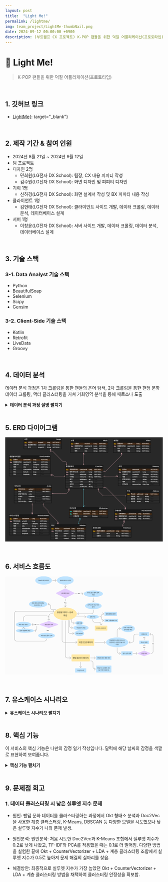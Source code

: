 ```yaml
---
layout: post
title:  "Light Me!"
permalink: /lightme/
img: team_project/LightMe-thumbNail.png
date: 2024-09-12 00:00:00 +0900
description: (부트캠프 CX 프로젝트) K-POP 팬들을 위한 덕질 어플리케이션(프로토타입)
---
```


# :pushpin: Light Me!
> K-POP 팬들을 위한 덕질 어플리케이션(프로토타입)

<br>

## 1. 깃허브 링크
- [LightMe](https://github.com/kimgusxo/CX_TFIsland){: target="_blank"}

<br>

## 2. 제작 기간 & 참여 인원
- 2024년 8월 21일 ~ 2024년 9월 12일
- 팀 프로젝트
- 디자인 2명
  - 민희원(LG전자 DX School): 팀장, CX 내용 피피티 작성
  - 김주원(LG전자 DX School): 화면 디자인 및 피피티 디자인
- 기획 1명
  - 신하경(LG전자 DX School): 화면 설계서 작성 및 BX 피피티 내용 작성
- 클라이언트 1명
  - 김현태(LG전자 DX School): 클라이언트 사이드 개발, 데이터 크롤링, 데이터 분석, 데이터베이스 설계
- 서버 1명
  - 이창윤(LG전자 DX School): 서버 사이드 개발, 데이터 크롤링, 데이터 분석, 데이터베이스 설계

<br>

## 3. 기술 스택
### 3-1. Data Analyst 기술 스택
- Python
- BeautifulSoap
- Selenium
- Scipy
- Gensim

### 3-2. Client-Side 기술 스택
- Kotlin
- Retrofit
- LiveData
- Groovy

<br>

## 4. 데이터 분석
데이터 분석 과정은 1차 크롤링을 통한 팬들의 은어 탐색, 2차 크롤링을 통한 팬덤 문화 데이터 크롤링,
액터 클러스터링을 거쳐 기회영역 분석을 통해 페르소나 도출

<details>
<summary><b>데이터 분석 과정 설명 펼치기</b></summary>
<div markdown="1">

### 4-1. 1차 크롤링
<details>

<summary>
  <b>1차 크롤링 펼치기</b>

</summary>

<div markdown="1">

![FirstCrawling1](../assets/img/team_project/LightMe-Crawling1-1.png)
![FirstCrawling2](../assets/img/team_project/LightMe-Crawling1-2.png)
- 

</div>
</details>

### 4-2. 2차 크롤링
<details>

<summary>
  <b>2차 크롤링 펼치기</b>
</summary>

<div markdown="1">

![SecondCrawling](../assets/img/team_project/LightMe-Crawling2.png)
- 

</div>
</details>

### 4-3. 1차 액션 클러스터링
<details>

<summary>
  <b>1차 액션 클러스터링 펼치기</b>
</summary>

<div markdown="1">

![FirstActionClustering](../assets/img/team_project/LightMe-ActorClustering1.png)
- 
</div>

</details>

### 4-4. 1차 액션 토픽 분석
<details>

<summary>
  <b>1차 액션 토픽 분석 펼치기</b>
</summary>

<div markdown="1">

![FirstActionTopicAnalysis](../assets/img/team_project/LightMe-ActorTopic1.png)
- 

</div>
</details>

### 4-5. 2차 액션 클러스터링
<details>

<summary>
  <b>2차 액션 클러스터링 펼치기</b>
</summary>

<div markdown="1">

![SecondActionClustering](../assets/img/team_project/LightMe-ActorClustering2.png)
- 

</div>
</details>

### 4-6. 2차 액션 토픽 분석
<details>

<summary>
  <b>2차 액션 토픽 분석 펼치기</b>
</summary>

<div markdown="1">

![SecondActionTopicAnalysis](../assets/img/team_project/LightMe-ActorTopic2.png)
- 

</div>
</details>

### 4-7. 페르소나 도출
<details>

<summary>
  <b>페르소나 도출 펼치기</b>
</summary>

<div markdown="1">

![Persona](../assets/img/team_project/LightMe-Persona.png)
- 

</div>
</details>

</div>
</details>

<br>

## 5. ERD 다이어그램
![ERD Diagram](../assets/img/team_project/LightMe-ERDDiagram.png)

<br>

## 6. 서비스 흐름도
![ServiceFlow](../assets/img/team_project/LightMe-ServiceFlow.png)

<br>

## 7. 유스케이스 시나리오
<details>
  <summary><b>유스케이스 시나리오 펼치기</b></summary>
<div markdown="1">

### 7-1. 계정 유스케이스 시나리오
<details>
<summary>
  <b>계정 유스케이스 시나리오 보기</b>
</summary>

<div markdown="1">

![UseCase1](../assets/img/team_project/LightMe-UseCase1.png)

</div>
</details>

### 7-2. 설정 유스케이스 시나리오
<details>

<summary>
  <b>설정 유스케이스 시나리오 보기</b>
</summary>

<div markdown="1">

![UseCase2](../assets/img/team_project/LightMe-UseCase2.png)

</div>
</details>

### 7-3. 덕질 유스케이스 시나리오
<details>

<summary>
  <b>덕질 유스케이스 시나리오 보기</b>
</summary>

<div markdown="1">

![UseCase3](../assets/img/team_project/LightMe-UseCase3.png)

</div>
</details>

### 7-4. 팬덤 유스케이스 시나리오
<details>

<summary>
  <b>팬덤 유스케이스 시나리오 보기</b>
</summary>

<div markdown="1">

![UseCase4](../assets/img/team_project/LightMe-UseCase4.png)

</div>
</details>

</div>
</details>

<br>

## 8. 핵심 기능
이 서비스의 핵심 기능은 나만의 감정 일기 작성입니다.
달력에 해당 날짜의 감정을 색깔로 표현하여 보여줍니다.

<details>
<summary><b>핵심 기능 펼치기</b></summary>
<div markdown="1">

### 8-1. 메인 페이지
<details>

<summary>
  <b>메인 페이지 보기</b>
</summary>

<div markdown="1">

![Page1](../assets/img/team_project/LightMe-Page1.png)
- 

</div>
</details>

### 8-2. 설정 페이지
<details>

<summary>
  <b>설정 페이지 보기</b>
</summary>

<div markdown="1">

![Page2](../assets/img/team_project/LightMe-Page2.png)
- 

</div>
</details>

### 8-3. 덕질 인생 페이지
<details>

<summary>
  <b>덕질 인생 페이지 보기</b>
</summary>

<div markdown="1">

![Page3](../assets/img/team_project/LightMe-Page3.png)
- 

</div>
</details>

### 8-4. 팬덤 놀이터 페이지
<details>

<summary>
  <b>팬덤 놀이터 페이지 보기</b>
</summary>

<div markdown="1">

![Page4](../assets/img/team_project/LightMe-Page4.png)
- 

</div>
</details>

</div>
</details>

<br>

## 9. 문제점 회고
### 1. 데이터 클러스터링 시 낮은 실루엣 지수 문제
- 원인: 팬덤 문화 데이터를 클러스터링하는 과정에서 Okt 형태소 분석과 Doc2Vec을 사용한 계층 클러스터링, K-Means, DBSCAN 등 다양한 모델을 시도했으나 낮은 실루엣 지수가 나와 문제 발생.

- 원인분석: 원인분석: 처음 시도한 Doc2Vec과 K-Means 조합에서 실루엣 지수가 0.2로 낮게 나왔고, TF-IDF와 PCA를 적용했을 때는 0.1로 더 떨어짐. 다양한 방법을 실험한 끝에 Okt + CounterVectorizer + LDA + 계층 클러스터링 조합에서 실루엣 지수가 0.5로 높아져 문제 해결의 실마리를 찾음.

- 해결방안: 최종적으로 실루엣 지수가 가장 높았던 Okt + CounterVectorizer + LDA + 계층 클러스터링 방법을 채택하여 클러스터링 안정성을 확보함.
